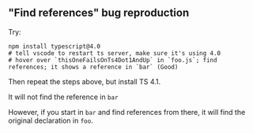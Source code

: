 ## "Find references" bug reproduction

Try:

```shell
npm install typescript@4.0
# tell vscode to restart ts server, make sure it's using 4.0
# hover over `thisOneFailsOnTs4Dot1AndUp` in `foo.js`; find references; it shows a reference in `bar` (Good)
```

Then repeat the steps above, but install TS 4.1.

It will not find the reference in `bar`

However, if you start in `bar` and find references from there, it will find the original declaration in `foo`.
